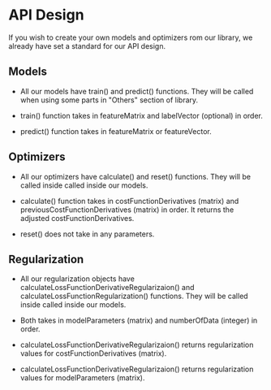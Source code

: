 # API Design

If you wish to create your own models and optimizers rom our library, we already have set a standard for our API design.

## Models

* All our models have train() and predict() functions. They will be called when using some parts in "Others" section of library.

* train() function takes in featureMatrix and labelVector (optional) in order.
  
* predict() function takes in featureMatrix or featureVector.

## Optimizers

* All our optimizers have calculate() and reset() functions. They will be called inside called inside our models.

* calculate() function takes in costFunctionDerivatives (matrix) and previousCostFunctionDerivatives (matrix) in order. It returns the adjusted costFunctionDerivatives.

* reset() does not take in any parameters.

## Regularization

* All our regularization objects have calculateLossFunctionDerivativeRegularizaion() and calculateLossFunctionRegularization() functions. They will be called inside called inside our models.

* Both takes in modelParameters (matrix) and numberOfData (integer) in order. 

* calculateLossFunctionDerivativeRegularizaion() returns regularization values for costFunctionDerivatives (matrix).

* calculateLossFunctionDerivativeRegularizaion() returns regularization values for modelParameters (matrix).
